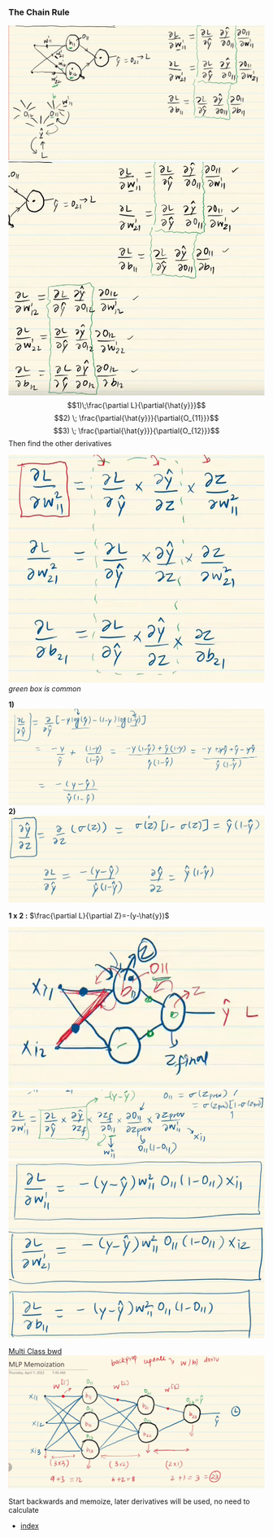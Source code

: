 ### The Chain Rule
![](../../Attatchments/bwd-20230924-9.png)
![](../../Attatchments/bwd-20230924.png)
$$1)\;\frac{\partial L}{\partial{\hat{y}}}$$
$$2) \; \frac{\partial{\hat{y}}}{\partial{O_{11}}}$$
$$3) \; \frac{\partial{\hat{y}}}{\partial{O_{12}}}$$
Then find the other derivatives

![](../../Attatchments/bwd-20230924-10.png)
*green box is common*

**1)** ![](../../Attatchments/bwd-20230924-11.png)
**2)** ![](../../Attatchments/bwd-20230924-12.png)

**1 x 2 :**
$\frac{\partial L}{\partial Z}=-(y-\hat{y})$

![](../../Attatchments/bwd-20230924-13.png)
![](../../Attatchments/bwd-20230924-14.png)
![](../../Attatchments/bwd-20230924-15.png)

[Multi Class bwd](bwd_multi.excalidraw.md)
![](../../Attatchments/bwd-20230924-16.png)

Start backwards and memoize, later derivatives will be used, no need to calculate

-  [index](/MI/Unit_2/index.md)

